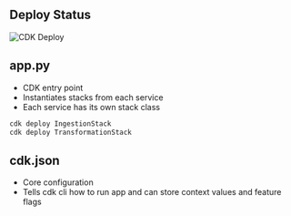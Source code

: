 ## Deploy Status

<!-- ![CDK Deploy](https://github.com/<your-org-or-username>/<your-repo>/actions/workflows/<workflow-file-name>.yml/badge.svg) -->
![CDK Deploy](https://github.com/cmalaga-code/demo-data-stack-ci-cd/actions/workflows/cdk_workflow.yml/badge.svg)


## app.py

- CDK entry point
- Instantiates stacks from each service
- Each service has its own stack class

```bash
cdk deploy IngestionStack
cdk deploy TransformationStack
```

## cdk.json

- Core configuration
- Tells cdk cli how to run app and can store context values and feature flags


